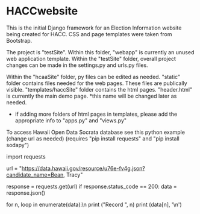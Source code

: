 # HACCwebsite

This is the initial Django framework for an Election Information website being created for HACC. CSS and page templates were taken from Bootstrap.

The project is "testSite".
Within this folder, "webapp" is currently an unused web application template.
Within the "testSite" folder, overall project changes can be made in the settings.py and urls.py files.

Within the "hcaaSite" folder, py files can be edited as needed.
"static" folder contains files needed for the web pages. These files are publically visible.
"templates/haccSite" folder contains the html pages. "header.html" is currently the main demo page. *this name will be changed later as needed.
* if adding more folders of html pages in templates, please add the appropriate info to "apps.py" and "views.py"

To access Hawaii Open Data Socrata database see this python example (change url as needed)
(requires "pip install requests" and "pip install sodapy")

import requests

url = "https://data.hawaii.gov/resource/u76e-fv4g.json?candidate_name=Bean, Tracy"

response = requests.get(url)
if response.status_code == 200:
    data = response.json()

for n, loop in enumerate(data):\n
    print ("Record ", n)
    print (data[n], '\n')
